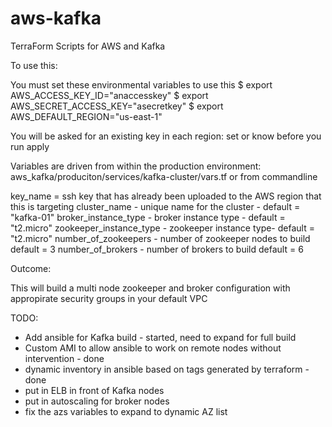 # aws-kafka
TerraForm Scripts for AWS and Kafka

To use this:

You must set these environmental variables to use this
$ export AWS_ACCESS_KEY_ID="anaccesskey"
$ export AWS_SECRET_ACCESS_KEY="asecretkey"
$ export AWS_DEFAULT_REGION="us-east-1"

You will be asked for an existing key in each region: set or know before you run apply


Variables are driven from within the production environment: aws_kafka/produciton/services/kafka-cluster/vars.tf or from commandline

key_name = ssh key that has already been uploaded to the AWS region that this is targeting
cluster_name - unique name for the cluster - default = "kafka-01"
broker_instance_type - broker instance type - default = "t2.micro"
zookeeper_instance_type - zookeeper instance type-  default = "t2.micro"
number_of_zookeepers - number of zookeeper nodes to build default = 3
number_of_brokers - number of brokers to build default = 6

Outcome:

This will build a multi node zookeeper and broker configuration with appropirate security groups in your default VPC

TODO:

- Add ansible for Kafka build - started, need to expand for full build
- Custom AMI to allow ansible to work on remote nodes without intervention - done
- dynamic inventory in ansible based on tags generated by terraform - done
- put in ELB in front of Kafka nodes
- put in autoscaling for broker nodes
- fix the azs variables to expand to dynamic AZ list
